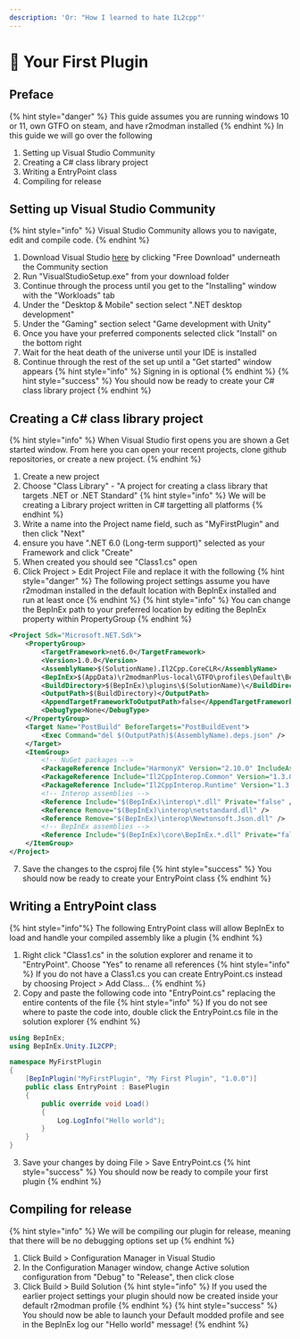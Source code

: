 ```yaml
---
description: 'Or: "How I learned to hate IL2cpp"'
---
```


# 👶 Your First Plugin

## Preface

{% hint style="danger" %}
This guide assumes you are running windows 10 or 11, own GTFO on steam, and have r2modman installed
{% endhint %}
In this guide we will go over the following
1. Setting up Visual Studio Community
2. Creating a C# class library project
3. Writing a EntryPoint class
4. Compiling for release

## Setting up Visual Studio Community

{% hint style="info" %}
Visual Studio Community allows you to navigate, edit and compile code.
{% endhint %}
1. Download Visual Studio [here](https://visualstudio.microsoft.com/downloads/) by clicking "Free Download" underneath the Community section
2. Run "VisualStudioSetup.exe" from your download folder
3. Continue through the process until you get to the "Installing" window with the "Workloads" tab
4. Under the "Desktop & Mobile" section select ".NET desktop development"
5. Under the "Gaming" section select "Game development with Unity"
6. Once you have your preferred components selected click "Install" on the bottom right
7. Wait for the heat death of the universe until your IDE is installed
8. Continue through the rest of the set up until a "Get started" window appears
{% hint style="info" %}
Signing in is optional
{% endhint %}
{% hint style="success" %}
You should now be ready to create your C# class library project
{% endhint %}

## Creating a C# class library project

{% hint style="info" %}
When Visual Studio first opens you are shown a Get started window. From here you can open your recent projects, clone github repositories, or create a new project.
{% endhint %}
1. Create a new project
2. Choose "Class Library" - "A project for creating a class library that targets .NET or .NET Standard"
{% hint style="info" %}
We will be creating a Library project written in C# targetting all platforms
{% endhint %}
3. Write a name into the Project name field, such as "MyFirstPlugin" and then click "Next"
4. ensure you have ".NET 6.0 (Long-term support)" selected as your Framework and click "Create"
5. When created you should see "Class1.cs" open
6. Click Project > Edit Project File and replace it with the following
{% hint style="danger" %}
The following project settings assume you have r2modman installed in the default location with BepInEx installed and run at least once
{% endhint %}
{% hint style="info" %}
You can change the BepInEx path to your preferred location by editing the BepInEx property within PropertyGroup
{% endhint %}
```xml
<Project Sdk="Microsoft.NET.Sdk">
	<PropertyGroup>
		<TargetFramework>net6.0</TargetFramework>
		<Version>1.0.0</Version>
		<AssemblyName>$(SolutionName).Il2Cpp.CoreCLR</AssemblyName>
		<BepInEx>$(AppData)\r2modmanPlus-local\GTFO\profiles\Default\BepInEx</BepInEx>
		<BuildDirectory>$(BepInEx)\plugins\$(SolutionName)\</BuildDirectory>
		<OutputPath>$(BuildDirectory)</OutputPath>
		<AppendTargetFrameworkToOutputPath>false</AppendTargetFrameworkToOutputPath>
		<DebugType>None</DebugType>
	</PropertyGroup>
	<Target Name="PostBuild" BeforeTargets="PostBuildEvent">
		<Exec Command="del $(OutputPath)$(AssemblyName).deps.json" />
	</Target>
	<ItemGroup>
		<!-- NuGet packages -->
		<PackageReference Include="HarmonyX" Version="2.10.0" IncludeAssets="compile" />
		<PackageReference Include="Il2CppInterop.Common" Version="1.3.0" />
		<PackageReference Include="Il2CppInterop.Runtime" Version="1.3.0" />
		<!-- Interop assemblies -->
		<Reference Include="$(BepInEx)\interop\*.dll" Private="false" />
		<Reference Remove="$(BepInEx)\interop\netstandard.dll" />
		<Reference Remove="$(BepInEx)\interop\Newtonsoft.Json.dll" />
		<!-- BepInEx assemblies -->
		<Reference Include="$(BepInEx)\core\BepInEx.*.dll" Private="false" />
	</ItemGroup>
</Project>
```
7. Save the changes to the csproj file
{% hint style="success" %}
You should now be ready to create your EntryPoint class
{% endhint %}

## Writing a EntryPoint class

{% hint style="info"%}
The following EntryPoint class will allow BepInEx to load and handle your compiled assembly like a plugin
{% endhint %}
1. Right click "Class1.cs" in the solution explorer and rename it to "EntryPoint". Choose "Yes" to rename all references
{% hint style="info" %}
If you do not have a Class1.cs you can create EntryPoint.cs instead by choosing Project > Add Class...
{% endhint %}
2. Copy and paste the following code into "EntryPoint.cs" replacing the entire contents of the file
{% hint style="info" %}
If you do not see where to paste the code into, double click the EntryPoint.cs file in the solution explorer
{% endhint %}
```csharp
using BepInEx;
using BepInEx.Unity.IL2CPP;

namespace MyFirstPlugin
{
    [BepInPlugin("MyFirstPlugin", "My First Plugin", "1.0.0")]
    public class EntryPoint : BasePlugin
    {
        public override void Load()
        {
            Log.LogInfo("Hello world");
        }
    }
}
```
3. Save your changes by doing File > Save EntryPoint.cs
{% hint style="success" %}
You should now be ready to compile your first plugin
{% endhint %}

## Compiling for release

{% hint style="info" %}
We will be compiling our plugin for release, meaning that there will be no debugging options set up
{% endhint %}
1. Click Build > Configuration Manager in Visual Studio
2. In the Configuration Manager window, change Active solution configuration from "Debug" to "Release", then click close
3. Click Build > Build Solution
{% hint style="info" %}
If you used the earlier project settings your plugin should now be created inside your default r2modman profile
{% endhint %}
{% hint style="success" %}
You should now be able to launch your Default modded profile and see in the BepInEx log our "Hello world" message!
{% endhint %}
